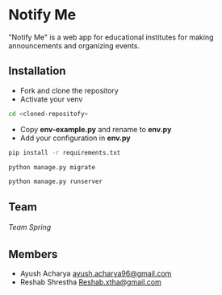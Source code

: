 # Notify Me

"Notify Me" is a web app for educational institutes for making announcements and organizing events.

## Installation

* Fork and clone the repository
* Activate your venv
```bash
cd <cloned-repositofy>
```
* Copy **env-example.py** and rename to **env.py**
* Add your configuration in **env.py**

```bash
pip install -r requirements.txt

python manage.py migrate

python manage.py runserver
```

## Team

###### Team Spring

## Members

* Ayush Acharya ayush.acharya96@gmail.com
* Reshab Shrestha Reshab.xtha@gmail.com
